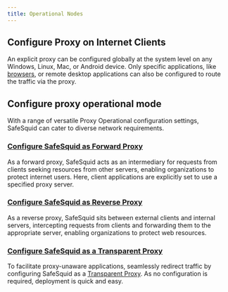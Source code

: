 ```yaml
---
title: Operational Nodes
---
```


## Configure Proxy on Internet Clients
An explicit proxy can be configured globally at the system level on any Windows, Linux, Mac, or Android device. Only specific applications, like [browsers](/docs/17-Operational%20Modes/TCP%20Proxy.md), or remote desktop applications can also be configured to route the
traffic via the proxy.

## Configure proxy operational mode
With a range of versatile Proxy Operational configuration settings, SafeSquid can cater to diverse network requirements.

### [Configure SafeSquid as Forward Proxy](/docs/17-Operational%20Modes/Forward%20Proxy.md)
As a forward proxy, SafeSquid acts as an intermediary for requests from clients seeking resources from other servers, enabling organizations to protect internet users. Here, client applications are explicitly set to use a specified proxy server.

### [Configure SafeSquid as Reverse Proxy](/docs/17-Operational%20Modes/Reverse%20Proxy.md)
As a reverse proxy, SafeSquid sits between external clients and internal servers, intercepting requests from clients and forwarding them to the appropriate server, enabling organizations to protect web resources.

### [Configure SafeSquid as a Transparent Proxy](/docs/17-Operational%20Modes/Transparent%20Proxy.md)
To facilitate proxy-unaware applications, seamlessly redirect traffic by configuring SafeSquid as a [Transparent Proxy](/docs/17-Operational%20Modes/Transparent%20Proxy.md). As no configuration is required, deployment is quick and easy.

